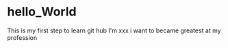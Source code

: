 # hello_World
This is my first step to learn git hub
I'm xxx i want to became greatest at my profession
